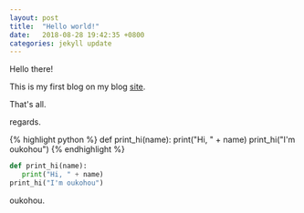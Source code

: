 ```yaml
---
layout: post
title:  "Hello world!"
date:   2018-08-28 19:42:35 +0800
categories: jekyll update
---
```

Hello there!

This is my first blog on my blog [site](www.oukohou.wang).

That's all.

regards.


{% highlight python %}
def print_hi(name):
   print("Hi, " + name)
print_hi("I'm oukohou")
{% endhighlight %}

```python
def print_hi(name):
   print("Hi, " + name)
print_hi("I'm oukohou")
```

<h9 align = "right">oukohou.</h1>

[jekyll-docs]: http://jekyllrb.com/docs/home
[jekyll-gh]:   https://github.com/jekyll/jekyll
[jekyll-talk]: https://talk.jekyllrb.com/
